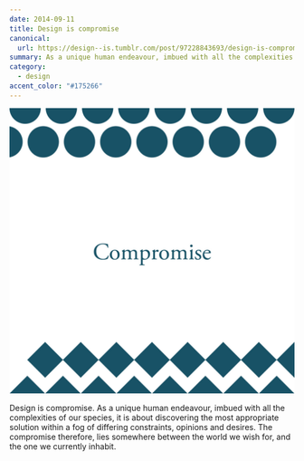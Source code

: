```yaml
---
date: 2014-09-11
title: Design is compromise
canonical:
  url: https://design--is.tumblr.com/post/97228843693/design-is-compromise-as-a-unique-human
summary: As a unique human endeavour, imbued with all the complexities of our species, it is about discovering the most appropriate solution within a fog of differing constraints, opinions and desires. The compromise therefore, lies somewhere between the world we wish for, and the one we currently inhabit.
category:
  - design
accent_color: "#175266"
---
```


![Two rows of circles at the top of the frame and two rows of diamonds at the bottom, with the word ‘compromise’ sat in the middle.](/media/2014/254/a1/image.jpg "Illustration: Max Randall")

Design is compromise. As a unique human endeavour, imbued with all the complexities of our species, it is about discovering the most appropriate solution within a fog of differing constraints, opinions and desires. The compromise therefore, lies somewhere between the world we wish for, and the one we currently inhabit.
